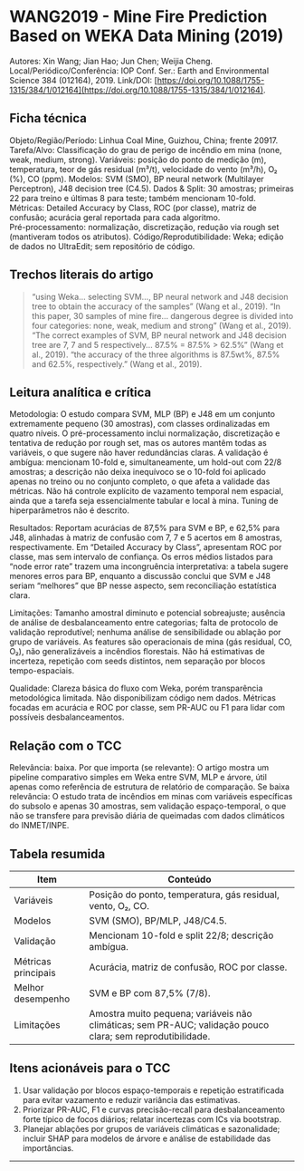 # WANG2019 - Mine Fire Prediction Based on WEKA Data Mining (2019)

Autores: Xin Wang; Jian Hao; Jun Chen; Weijia Cheng. Local/Periódico/Conferência: IOP Conf. Ser.: Earth and Environmental Science 384 (012164), 2019. Link/DOI: [https://doi.org/10.1088/1755-1315/384/1/012164](https://doi.org/10.1088/1755-1315/384/1/012164).

## Ficha técnica

Objeto/Região/Período: Linhua Coal Mine, Guizhou, China; frente 20917. 
Tarefa/Alvo: Classificação do grau de perigo de incêndio em mina (none, weak, medium, strong). 
Variáveis: posição do ponto de medição (m), temperatura, teor de gás residual (m³/t), velocidade do vento (m³/h), O₂ (%), CO (ppm). 
Modelos: SVM (SMO), BP neural network (Multilayer Perceptron), J48 decision tree (C4.5). 
Dados & Split: 30 amostras; primeiras 22 para treino e últimas 8 para teste; também mencionam 10-fold.  
Métricas: Detailed Accuracy by Class, ROC (por classe), matriz de confusão; acurácia geral reportada para cada algoritmo.  
Pré-processamento: normalização, discretização, redução via rough set (mantiveram todos os atributos). 
Código/Reprodutibilidade: Weka; edição de dados no UltraEdit; sem repositório de código. 

## Trechos literais do artigo

> “using Weka… selecting SVM…, BP neural network and J48 decision tree to obtain the accuracy of the samples” (Wang et al., 2019). 
> “In this paper, 30 samples of mine fire… dangerous degree is divided into four categories: none, weak, medium and strong” (Wang et al., 2019). 
> “The correct examples of SVM, BP neural network and J48 decision tree are 7, 7 and 5 respectively… 87.5% = 87.5% > 62.5%” (Wang et al., 2019). 
> “the accuracy of the three algorithms is 87.5wt%, 87.5% and 62.5%, respectively.” (Wang et al., 2019). 

## Leitura analítica e crítica

Metodologia: O estudo compara SVM, MLP (BP) e J48 em um conjunto extremamente pequeno (30 amostras), com classes ordinalizadas em quatro níveis. O pré-processamento inclui normalização, discretização e tentativa de redução por rough set, mas os autores mantêm todas as variáveis, o que sugere não haver redundâncias claras. A validação é ambígua: mencionam 10-fold e, simultaneamente, um hold-out com 22/8 amostras; a descrição não deixa inequívoco se o 10-fold foi aplicado apenas no treino ou no conjunto completo, o que afeta a validade das métricas. Não há controle explícito de vazamento temporal nem espacial, ainda que a tarefa seja essencialmente tabular e local à mina. Tuning de hiperparâmetros não é descrito.

Resultados: Reportam acurácias de 87,5% para SVM e BP, e 62,5% para J48, alinhadas à matriz de confusão com 7, 7 e 5 acertos em 8 amostras, respectivamente. Em “Detailed Accuracy by Class”, apresentam ROC por classe, mas sem intervalo de confiança. Os erros médios listados para “node error rate” trazem uma incongruência interpretativa: a tabela sugere menores erros para BP, enquanto a discussão conclui que SVM e J48 seriam “melhores” que BP nesse aspecto, sem reconciliação estatística clara. 

Limitações: Tamanho amostral diminuto e potencial sobreajuste; ausência de análise de desbalanceamento entre categorias; falta de protocolo de validação reprodutível; nenhuma análise de sensibilidade ou ablação por grupo de variáveis. As features são operacionais de mina (gás residual, CO, O₂), não generalizáveis a incêndios florestais. Não há estimativas de incerteza, repetição com seeds distintos, nem separação por blocos tempo-espaciais.

Qualidade: Clareza básica do fluxo com Weka, porém transparência metodológica limitada. Não disponibilizam código nem dados. Métricas focadas em acurácia e ROC por classe, sem PR-AUC ou F1 para lidar com possíveis desbalanceamentos.

## Relação com o TCC 

Relevância: baixa.
Por que importa (se relevante): O artigo mostra um pipeline comparativo simples em Weka entre SVM, MLP e árvore, útil apenas como referência de estrutura de relatório de comparação.
Se baixa relevância: O estudo trata de incêndios em minas com variáveis específicas do subsolo e apenas 30 amostras, sem validação espaço-temporal, o que não se transfere para previsão diária de queimadas com dados climáticos do INMET/INPE.

## Tabela resumida

| Item                | Conteúdo                                                                                                   |
| ------------------- | ---------------------------------------------------------------------------------------------------------- |
| Variáveis           | Posição do ponto, temperatura, gás residual, vento, O₂, CO.                                                |
| Modelos             | SVM (SMO), BP/MLP, J48/C4.5.                                                                               |
| Validação           | Mencionam 10-fold e split 22/8; descrição ambígua.                                                         |
| Métricas principais | Acurácia, matriz de confusão, ROC por classe.                                                              |
| Melhor desempenho   | SVM e BP com 87,5% (7/8).                                                                                  |
| Limitações          | Amostra muito pequena; variáveis não climáticas; sem PR-AUC; validação pouco clara; sem reprodutibilidade. |

## Itens acionáveis para o TCC

1. Usar validação por blocos espaço-temporais e repetição estratificada para evitar vazamento e reduzir variância das estimativas.
2. Priorizar PR-AUC, F1 e curvas precisão-recall para desbalanceamento forte típico de focos diários; relatar incertezas com ICs via bootstrap.
3. Planejar ablações por grupos de variáveis climáticas e sazonalidade; incluir SHAP para modelos de árvore e análise de estabilidade das importâncias.

---
